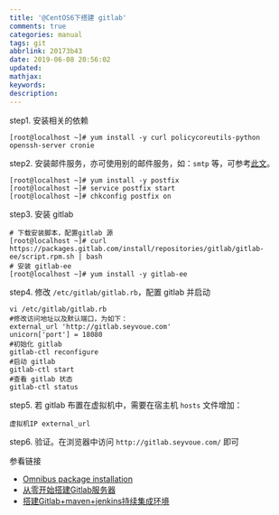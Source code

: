 ```yaml
---
title: '@CentOS6下搭建 gitlab'
comments: true
categories: manual
tags: git
abbrlink: 20173b43
date: 2019-06-08 20:56:02
updated:
mathjax:
keywords:
description:
---
```


<!--more-->

step1. 安装相关的依赖
```shell
[root@localhost ~]# yum install -y curl policycoreutils-python openssh-server cronie
```

step2. 安装邮件服务，亦可使用别的邮件服务，如：`smtp` 等，可参考[此文](https://docs.gitlab.com/omnibus/settings/smtp.html)。       
```shell
[root@localhost ~]# yum install -y postfix
[root@localhost ~]# service postfix start
[root@localhost ~]# chkconfig postfix on
```

step3. 安装 gitlab
```shell
# 下载安装脚本，配置gitlab 源
[root@localhost ~]# curl https://packages.gitlab.com/install/repositories/gitlab/gitlab-ee/script.rpm.sh | bash
# 安装 gitlab-ee
[root@localhost ~]# yum install -y gitlab-ee
```

step4. 修改 `/etc/gitlab/gitlab.rb`，配置 gitlab 并启动
```vim
vi /etc/gitlab/gitlab.rb
#修改访问地址以及默认端口，为如下：
external_url 'http://gitlab.seyvoue.com'
unicorn['port'] = 18080
#初始化 gitlab
gitlab-ctl reconfigure
#启动 gitlab
gitlab-ctl start
#查看 gitlab 状态
gitlab-ctl status
```

step5. 若 gitlab 布置在虚拟机中，需要在宿主机 `hosts` 文件增加：
```vim
虚拟机IP external_url
```

step6. 验证。在浏览器中访问 `http://gitlab.seyvoue.com/` 即可

参看链接
* [Omnibus package installation](https://about.gitlab.com/install/#centos-6)
* [从零开始搭建Gitlab服务器](https://www.jianshu.com/p/43860be68b52)
* [搭建Gitlab+maven+jenkins持续集成环境](https://www.jianshu.com/p/3507d8b2ac87)
